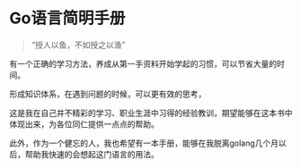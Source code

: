 # Go语言简明手册

>“授人以鱼，不如授之以渔”

有一个正确的学习方法，养成从第一手资料开始学起的习惯，可以节省大量的时间。

形成知识体系，在遇到问题的时候，可以更有效的思考，

这是我在自己并不精彩的学习、职业生涯中习得的经验教训，期望能够在这本书中体现出来，为各位同仁提供一点点的帮助。

此外，作为一个健忘的人，我也希望有一本手册，能够在我脱离golang几个月以后，帮助我快速的会想起这门语言的用法。
